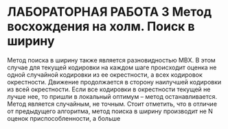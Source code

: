 # ЛАБОРАТОРНАЯ РАБОТА 3 Метод восхождения на холм. Поиск в ширину

Метод поиска в ширину также является разновидностью МВХ. В этом случае для 
текущей кодировки на каждом шаге происходит оценка не одной случайной кодировки из 
ее окрестности, а всех кодировок окрестности. Движение продолжается в сторону 
наилучшей кодировки из всей окрестности. Если все кодировки в окрестности текущей не 
лучше нее, то пришли в локальный оптимум – метод останавливается. 
Метод является случайным, не точным.
Стоит отметить, что в отличие от предыдущего алгоритма, метод поиска в ширину 
производит не N оценок приспособленности, а больше